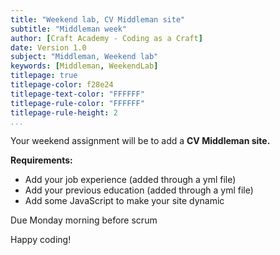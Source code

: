 ```yaml
---
title: "Weekend lab, CV Middleman site"
subtitle: "Middleman week"
author: [Craft Academy - Coding as a Craft]
date: Version 1.0
subject: "Middleman, Weekend lab"
keywords: [Middleman, WeekendLab]
titlepage: true
titlepage-color: f28e24
titlepage-text-color: "FFFFFF"
titlepage-rule-color: "FFFFFF"
titlepage-rule-height: 2
...
```


Your weekend assignment will be to add a **CV Middleman site.**

**Requirements:**

- Add your job experience (added through a yml file)
- Add your previous education (added through a yml file)
- Add some JavaScript to make your site dynamic

Due Monday morning before scrum

Happy coding!
